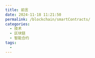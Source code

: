 ```yaml
---
title: 前言
date: 2024-11-18 11:21:50
permalink: /blockchain/smartContracts/
categories:
  - 技术
  - 区块链
  - 智能合约
tags:
  - 
---
```

